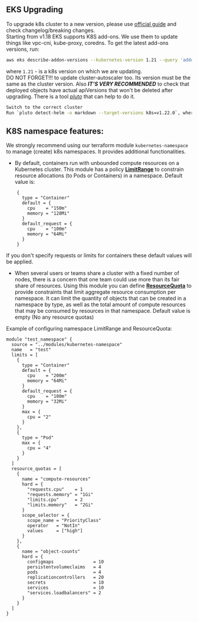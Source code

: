 ## EKS Upgrading
To upgrade k8s cluster to a new version, please use [official guide](https://docs.aws.amazon.com/eks/latest/userguide/update-cluster.html) and check changelog/breaking changes.  
Starting from v1.18 EKS supports K8S add-ons. We use them to update things like vpc-cni, kube-proxy, coredns. To get the latest add-ons versions, run:
```bash
aws eks describe-addon-versions --kubernetes-version 1.21 --query 'addons[].[addonName, addonVersions[0].addonVersion]'
```
where `1.21` - is a k8s version on which we are updating.  
DO NOT FORGET!!! to update cluster-autoscaler too. Its version must be the same as the cluster version.
Also ***IT'S VERY RECOMMENDED*** to check that deployed objects have actual apiVersions that won't be deleted after upgrading. There is a tool [*pluto*](https://github.com/FairwindsOps/pluto) that can help to do it.
```bash
Switch to the correct cluster
Run `pluto detect-helm -o markdown --target-versions k8s=v1.22.0`, where `k8s=v1.22.0` is a k8s version we want to update to.
```

## K8S namespace features:
We strongly recommend using our terraform module `kubernetes-namespace` to manage (create) k8s namespaces. It provides additional functionalities. 
* By default, containers run with unbounded compute resources on a Kubernetes cluster. This module has a policy [**LimitRange**](https://kubernetes.io/docs/concepts/policy/limit-range/) to constrain resource allocations (to Pods or Containers) in a namespace. Default value is:
```
    {
      type = "Container"
      default = {
        cpu    = "150m"
        memory = "128Mi"
      }
      default_request = {
        cpu    = "100m"
        memory = "64Mi"
      }
    }
```
If you don't specify requests or limits for containers these default values will be applied.

* When several users or teams share a cluster with a fixed number of nodes, there is a concern that one team could use more than its fair share of resources. Using this module you can define [**ResourceQuota**](https://kubernetes.io/docs/concepts/policy/resource-quotas/) to provide constraints that limit aggregate resource consumption per namespace. It can limit the quantity of objects that can be created in a namespace by type, as well as the total amount of compute resources that may be consumed by resources in that namespace. Default value is empty (No any resource quotas)

Example of configuring namespace LimitRange and ResourceQuota:
```
module "test_namespace" {
  source = "../modules/kubernetes-namespace"
  name   = "test"
  limits = [
    {
      type = "Container"
      default = {
        cpu    = "200m"
        memory = "64Mi"
      }
      default_request = {
        cpu    = "100m"
        memory = "32Mi"
      }
      max = {
        cpu = "2"
      }
    },
    {
      type = "Pod"
      max = {
        cpu = "4"
      }
    }
  ]
  resource_quotas = [
    {
      name = "compute-resources"
      hard = {
        "requests.cpu"    = 1
        "requests.memory" = "1Gi"
        "limits.cpu"      = 2
        "limits.memory"   = "2Gi"
      }
      scope_selector = {
        scope_name = "PriorityClass"
        operator   = "NotIn"
        values     = ["high"]
      }
    },
    {
      name = "object-counts"
      hard = {
        configmaps               = 10
        persistentvolumeclaims   = 4
        pods                     = 4
        replicationcontrollers   = 20
        secrets                  = 10
        services                 = 10
        "services.loadbalancers" = 2
      }
    }
  ]
}
```

